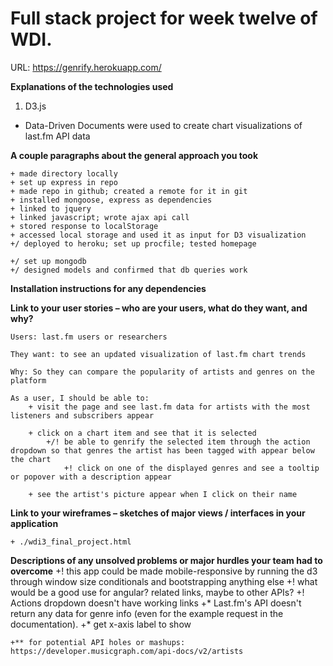 # Full stack project for week twelve of WDI.
URL: https://genrify.herokuapp.com/

**Explanations of the technologies used**

1. D3.js

+ Data-Driven Documents were used to create chart visualizations of last.fm API data

**A couple paragraphs about the general approach you took**

    + made directory locally
    + set up express in repo
    + made repo in github; created a remote for it in git
    + installed mongoose, express as dependencies
    + linked to jquery
    + linked javascript; wrote ajax api call
    + stored response to localStorage
    + accessed local storage and used it as input for D3 visualization
    +/ deployed to heroku; set up procfile; tested homepage
    
    +/ set up mongodb
    +/ designed models and confirmed that db queries work

**Installation instructions for any dependencies**
    

**Link to your user stories – who are your users, what do they want, and why?**

    Users: last.fm users or researchers

    They want: to see an updated visualization of last.fm chart trends

    Why: So they can compare the popularity of artists and genres on the platform

    As a user, I should be able to: 
        + visit the page and see last.fm data for artists with the most listeners and subscribers appear

        + click on a chart item and see that it is selected
            +/! be able to genrify the selected item through the action dropdown so that genres the artist has been tagged with appear below the chart
                +! click on one of the displayed genres and see a tooltip or popover with a description appear

        + see the artist's picture appear when I click on their name

**Link to your wireframes – sketches of major views / interfaces in your application**

    + ./wdi3_final_project.html

**Descriptions of any unsolved problems or major hurdles your team had to overcome**
    +! this app could be made mobile-responsive by running the d3 through window size conditionals and bootstrapping anything else
    +! what would be a good use for angular? related links, maybe to other APIs?
    +! Actions dropdown doesn't have working links
    +* Last.fm's API doesn't return any data for genre info (even for the example request in the documentation).
    +* get x-axis label to show

    +** for potential API holes or mashups: https://developer.musicgraph.com/api-docs/v2/artists


